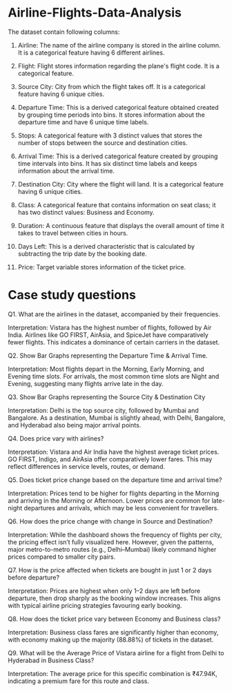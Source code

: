 # Airline-Flights-Data-Analysis

The dataset contain following columns:

1) Airline: The name of the airline company is stored in the airline column. It is a categorical feature having 6 different airlines.

2) Flight: Flight stores information regarding the plane's flight code. It is a categorical feature.

3) Source City: City from which the flight takes off. It is a categorical feature having 6 unique cities.

4) Departure Time: This is a derived categorical feature obtained created by grouping time periods into bins. It stores information about the departure time and have 6 unique time labels.

5) Stops: A categorical feature with 3 distinct values that stores the number of stops between the source and destination cities.

6) Arrival Time: This is a derived categorical feature created by grouping time intervals into bins. It has six distinct time labels and keeps information about the arrival time.

7) Destination City: City where the flight will land. It is a categorical feature having 6 unique cities.

8) Class: A categorical feature that contains information on seat class; it has two distinct values: Business and Economy.

9) Duration: A continuous feature that displays the overall amount of time it takes to travel between cities in hours.

10) Days Left: This is a derived characteristic that is calculated by subtracting the trip date by the booking date.

11) Price: Target variable stores information of the ticket price.

# Case study questions
Q1. What are the airlines in the dataset, accompanied by their frequencies.

Interpretation:
Vistara has the highest number of flights, followed by Air India. Airlines like GO FIRST, AirAsia, and SpiceJet have comparatively fewer flights. This indicates a dominance of certain carriers in the dataset.

Q2. Show Bar Graphs representing the Departure Time & Arrival Time.

Interpretation:
Most flights depart in the Morning, Early Morning, and Evening time slots.
For arrivals, the most common time slots are Night and Evening, suggesting many flights arrive late in the day.

Q3. Show Bar Graphs representing the Source City & Destination City

Interpretation:
Delhi is the top source city, followed by Mumbai and Bangalore.
As a destination, Mumbai is slightly ahead, with Delhi, Bangalore, and Hyderabad also being major arrival points.

Q4. Does price vary with airlines?

Interpretation:
Vistara and Air India have the highest average ticket prices. GO FIRST, Indigo, and AirAsia offer comparatively lower fares. This may reflect differences in service levels, routes, or demand.

Q5. Does ticket price change based on the departure time and arrival time?

Interpretation:
Prices tend to be higher for flights departing in the Morning and arriving in the Morning or Afternoon. Lower prices are common for late-night departures and arrivals, which may be less convenient for travellers.


Q6. How does the price change with change in Source and Destination?

Interpretation:
While the dashboard shows the frequency of flights per city, the pricing effect isn’t fully visualized here. However, given the patterns, major metro-to-metro routes (e.g., Delhi–Mumbai) likely command higher prices compared to smaller city pairs.

Q7. How is the price affected when tickets are bought in just 1 or 2 days before departure?

Interpretation:
Prices are highest when only 1–2 days are left before departure, then drop sharply as the booking window increases. This aligns with typical airline pricing strategies favouring early booking.

Q8. How does the ticket price vary between Economy and Business class?

Interpretation:
Business class fares are significantly higher than economy, with economy making up the majority (88.88%) of tickets in the dataset.

Q9. What will be the Average Price of Vistara airline for a flight from Delhi to Hyderabad in Business Class?

Interpretation:
The average price for this specific combination is ₹47.94K, indicating a premium fare for this route and class.
